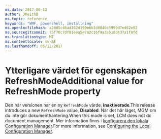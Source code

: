 ```yaml
---
ms.date: 2017-06-12
author: JKeithB
ms.topic: reference
keywords: "WMF, powershell, inställning"
ms.openlocfilehash: a28d5c46ad3024199e6b3d8040c5999d7ed62e92
ms.sourcegitcommit: 75f70c7df01eea5e7a2c16f9a3ab1dd437a1f8fd
ms.translationtype: MT
ms.contentlocale: sv-SE
ms.lasthandoff: 06/12/2017
---
```

# <a name="additional-value-for-refreshmode-property"></a><span data-ttu-id="9d7c4-102">Ytterligare värdet för egenskapen RefreshMode</span><span class="sxs-lookup"><span data-stu-id="9d7c4-102">Additional value for RefreshMode property</span></span>

<span data-ttu-id="9d7c4-103">Den här versionen har en ny `RefreshMode` värde, **inaktiverade**.</span><span class="sxs-lookup"><span data-stu-id="9d7c4-103">This release introduces a new `RefreshMode` value, **Disabled**.</span></span> <span data-ttu-id="9d7c4-104">När det här läget, MGM om du inte gör dokumenthantering.</span><span class="sxs-lookup"><span data-stu-id="9d7c4-104">When this mode is set, LCM does not do document management.</span></span> <span data-ttu-id="9d7c4-105">Mer information finns i [konfigurera den lokala Configuration Manager](https://msdn.microsoft.com/powershell/dsc/metaconfig).</span><span class="sxs-lookup"><span data-stu-id="9d7c4-105">For more information, see [Configuring the Local Configuration Manager](https://msdn.microsoft.com/powershell/dsc/metaconfig).</span></span>

